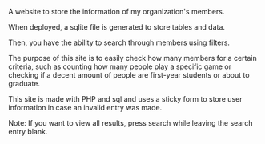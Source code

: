A website to store the information of my organization's members.

When deployed, a sqlite file is generated to store tables and data.

Then, you have the ability to search through members using filters.

The purpose of this site is to easily check how many members for a certain criteria, such as counting how many people play a specific game or checking if a decent amount of people are first-year students or about to graduate.

This site is made with PHP and sql and uses a sticky form to store user information in case an invalid entry was made.

Note: If you want to view all results, press search while leaving the search entry blank.
